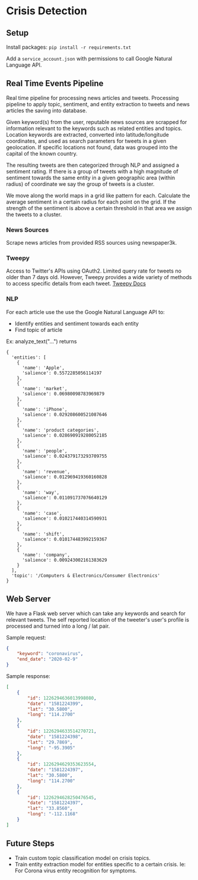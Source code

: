 # Crisis Detection


## Setup

Install packages: `pip install -r requirements.txt`

Add a `service_account.json` with permissions to call Google Natural Language API.


## Real Time Events Pipeline

Real time pipeline for processing news articles and tweets. Processing pipeline to apply topic, sentiment, and entity extraction to tweets and news articles the saving into database.

Given keyword(s) from the user, reputable news sources are scrapped for information relevant to the keywords such as related entities and topics. Location keywords are extracted, converted into latitude/longitude coordinates, and used as search parameters for tweets in a given geolocation. If specific locations not found, data was grouped into the capital of the known country.

The resulting tweets are then categorized through NLP and assigned a sentiment rating. If there is a group of tweets with a high magnitude of sentiment towards the same entity in a given geographic area (within radius) of coordinate we say the group of tweets is a cluster.

We move along the world maps in a grid like pattern for each. Calculate the average sentiment in a certain radius for each point on the grid. If the strength of the sentiment is above a certain threshold in that area we assign the tweets to a cluster.


### News Sources

Scrape news articles from provided RSS sources using newspaper3k.

### Tweepy
Access to Twitter's APIs using OAuth2. Limited query rate for tweets no older than 7 days old. However, Tweepy provides a wide variety of methods to access specific details from each tweet.
[Tweepy Docs](https://tweepy.readthedocs.io/en/latest/getting_started.html)


### NLP

For each article use the use the Google Natural Language API to:
- Identify entities and sentiment towards each entity
- Find topic of article

Ex: analyze_text("...") returns
```
{
  'entities': [
    {
      'name': 'Apple',
      'salience': 0.5572285056114197
    },
    {
      'name': 'market',
      'salience': 0.06980098783969879
    },
    {
      'name': 'iPhone',
      'salience': 0.029208600521087646
    },
    {
      'name': 'product categories',
      'salience': 0.028690919280052185
    },
    {
      'name': 'people',
      'salience': 0.024379173293709755
    },
    {
      'name': 'revenue',
      'salience': 0.012969419360160828
    },
    {
      'name': 'way',
      'salience': 0.011091737076640129
    },
    {
      'name': 'case',
      'salience': 0.010217440314590931
    },
    {
      'name': 'shift',
      'salience': 0.010174483992159367
    },
    {
      'name': 'company',
      'salience': 0.009243002161383629
    }
  ],
  'topic': '/Computers & Electronics/Consumer Electronics'
}
```


## Web Server

We have a Flask web server which can take any keywords and search for relevant tweets. The self reported location of the tweeter's user's profile is processed and turned into a long / lat pair.

Sample request:
```json
{
	"keyword": "coronavirus",
	"end_date": "2020-02-9"
}
```

Sample response:
```json
[
    {
        "id": 1226294636013998080,
        "date": "1581224399",
        "lat": "30.5800",
        "long": "114.2700"
    },
    {
        "id": 1226294633514270721,
        "date": "1581224398",
        "lat": "29.7869",
        "long": "-95.3905"
    },
    {
        "id": 1226294629353623554,
        "date": "1581224397",
        "lat": "30.5800",
        "long": "114.2700"
    },
    {
        "id": 1226294628250476545,
        "date": "1581224397",
        "lat": "33.8560",
        "long": "-112.1168"
    }
]
```


## Future Steps

- Train custom topic classification model on crisis topics.
- Train entity extraction model for entities specific to a certain crisis. Ie: For Corona virus entity recognition for symptoms.



